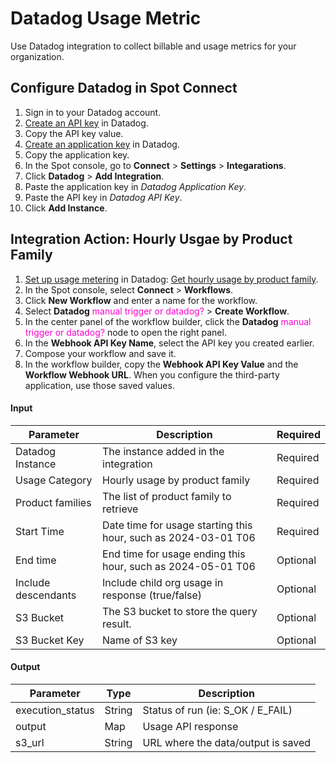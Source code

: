 <meta name="robots" content="noindex">

# Datadog Usage Metric

Use Datadog integration to collect billable and usage metrics for your organization.

## Configure Datadog in Spot Connect

1. Sign in to your Datadog account.
2. [Create an API key](https://docs.datadoghq.com/account_management/api-app-keys/#add-an-api-key-or-client-token) in Datadog.
3. Copy the API key value.
4. [Create an application key](https://docs.datadoghq.com/account_management/api-app-keys/#add-application-keys) in Datadog.
5. Copy the application key.
6. In the Spot console, go to **Connect** > **Settings** > **Integarations**.
7. Click  **Datadog** > **Add Integration**.
8. Paste the application key in <i>Datadog Application Key</i>.
9. Paste the API key in <i>Datadog API Key</i>.
11. Click **Add Instance**.

##  Integration Action: Hourly Usgae by Product Family

1. [Set up usage metering](https://docs.datadoghq.com/api/latest/scopes/#:~:text=Get%20user%20memberships-,Usage%20Metering,-SCOPE%20NAME) in Datadog: [Get hourly usage by product family](https://docs.datadoghq.com/api/latest/usage-metering/#get-hourly-usage-by-product-family).
2. In the Spot console, select **Connect** > **Workflows**.
3. Click **New Workflow** and enter a name for the workflow.
4. Select **Datadog** <font color="#FC01CC">manual trigger or datadog?</font> > **Create Workflow**.
5. In the center panel of the workflow builder, click the **Datadog** <font color="#FC01CC">manual trigger or datadog?</font> node to open the right panel.
6. In the **Webhook API Key Name**, select the API key you created earlier.  
7. Compose your workflow and save it.
8. In the workflow builder, copy the **Webhook API Key Value** and the **Workflow Webhook URL**. When you configure the third-party application, use those saved values.

#### Input

| Parameter           | Description                                                    | Required  |
|---------------------|----------------------------------------------------------------|-----------|
| Datadog Instance    | The instance added in the integration                          | Required  |
| Usage Category      | Hourly usage by product family                                 | Required  |
| Product families    | The list of product family to retrieve                         | Required  |
| Start Time          | Date time for usage starting this hour, such as 2024-03-01 T06 | Required  |
| End time            | End time for usage ending this hour, such as 2024-05-01 T06    | Optional  |
| Include descendants | Include child org usage in response (true/false)               | Optional  |
| S3 Bucket           | The S3 bucket to store the query result.                       | Optional  |
| S3 Bucket Key       | Name of S3 key                                                 | Optional  |


#### Output

| Parameter        | Type   | Description                         |
|------------------|--------|-------------------------------------|
| execution_status | String | Status of run (ie: S_OK / E_FAIL)   |
| output           | Map    | Usage API response                  |
| s3_url           | String | URL where the data/output is saved  |

